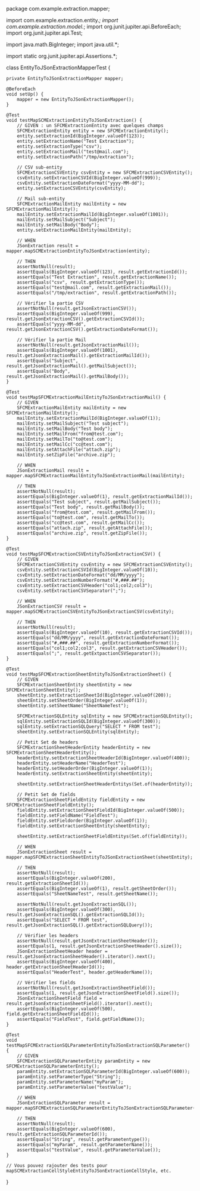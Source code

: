 package com.example.extraction.mapper;

import com.example.extraction.entity.*;
import com.example.extraction.model.*;
import org.junit.jupiter.api.BeforeEach;
import org.junit.jupiter.api.Test;

import java.math.BigInteger;
import java.util.*;

import static org.junit.jupiter.api.Assertions.*;

class EntityToJSonExtractionMapperTest {

    private EntityToJSonExtractionMapper mapper;

    @BeforeEach
    void setUp() {
        mapper = new EntityToJSonExtractionMapper();
    }

    @Test
    void testMapSCMExtractionEntityToJSonExtraction() {
        // GIVEN : un SFCMExtractionEntity avec quelques champs
        SFCMExtractionEntity entity = new SFCMExtractionEntity();
        entity.setExtractionId(BigInteger.valueOf(123));
        entity.setExtractionName("Test Extraction");
        entity.setExtractionType("csv");
        entity.setExtractionMail("test@mail.com");
        entity.setExtractionPath("/tmp/extraction");

        // CSV sub-entity
        SFCMExtractionCSVEntity csvEntity = new SFCMExtractionCSVEntity();
        csvEntity.setExtractionCSVId(BigInteger.valueOf(999));
        csvEntity.setExtractionDateFormat("yyyy-MM-dd");
        entity.setExtractionCSVEntity(csvEntity);

        // Mail sub-entity
        SFCMExtractionMailEntity mailEntity = new SFCMExtractionMailEntity();
        mailEntity.setExtractionMailId(BigInteger.valueOf(1001));
        mailEntity.setMailSubject("Subject");
        mailEntity.setMailBody("Body");
        entity.setExtractionMailEntity(mailEntity);

        // WHEN
        JSonExtraction result = mapper.mapSCMExtractionEntityToJSonExtraction(entity);

        // THEN
        assertNotNull(result);
        assertEquals(BigInteger.valueOf(123), result.getExtractionId());
        assertEquals("Test Extraction", result.getExtractionName());
        assertEquals("csv", result.getExtractionType());
        assertEquals("test@mail.com", result.getExtractionMail());
        assertEquals("/tmp/extraction", result.getExtractionPath());

        // Vérifier la partie CSV
        assertNotNull(result.getJsonExtractionCSV());
        assertEquals(BigInteger.valueOf(999), result.getJsonExtractionCSV().getExtractionCSVId());
        assertEquals("yyyy-MM-dd", result.getJsonExtractionCSV().getExtractionDateFormat());

        // Vérifier la partie Mail
        assertNotNull(result.getJsonExtractionMail());
        assertEquals(BigInteger.valueOf(1001), result.getJsonExtractionMail().getExtractionMailId());
        assertEquals("Subject", result.getJsonExtractionMail().getMailSubject());
        assertEquals("Body", result.getJsonExtractionMail().getMailBody());
    }

    @Test
    void testMapSFCMExtractionMailEntityToJSonExtractionMail() {
        // GIVEN
        SFCMExtractionMailEntity mailEntity = new SFCMExtractionMailEntity();
        mailEntity.setExtractionMailId(BigInteger.valueOf(1));
        mailEntity.setMailSubject("Test subject");
        mailEntity.setMailBody("Test body");
        mailEntity.setMailFrom("from@test.com");
        mailEntity.setMailTo("to@test.com");
        mailEntity.setMailCc("cc@test.com");
        mailEntity.setAttachFile("attach.zip");
        mailEntity.setZipFile("archive.zip");

        // WHEN
        JSonExtractionMail result = mapper.mapSFCMExtractionMailEntityToJSonExtractionMail(mailEntity);

        // THEN
        assertNotNull(result);
        assertEquals(BigInteger.valueOf(1), result.getExtractionMailId());
        assertEquals("Test subject", result.getMailSubject());
        assertEquals("Test body", result.getMailBody());
        assertEquals("from@test.com", result.getMailFrom());
        assertEquals("to@test.com", result.getMailTo());
        assertEquals("cc@test.com", result.getMailCc());
        assertEquals("attach.zip", result.getAttachFile());
        assertEquals("archive.zip", result.getZipFile());
    }

    @Test
    void testMapSFCMExtractionCSVEntityToJSonExtractionCSV() {
        // GIVEN
        SFCMExtractionCSVEntity csvEntity = new SFCMExtractionCSVEntity();
        csvEntity.setExtractionCSVId(BigInteger.valueOf(10));
        csvEntity.setExtractionDateFormat("dd/MM/yyyy");
        csvEntity.setExtractionNumberFormat("#,###.##");
        csvEntity.setExtractionCSVHeader("col1;col2;col3");
        csvEntity.setExtractionCSVSeparator(";");

        // WHEN
        JSonExtractionCSV result = mapper.mapSCMExtractionCSVEntityToJSonExtractionCSV(csvEntity);

        // THEN
        assertNotNull(result);
        assertEquals(BigInteger.valueOf(10), result.getExtractionCSVId());
        assertEquals("dd/MM/yyyy", result.getExtractionDateFormat());
        assertEquals("#,###.##", result.getExtractionNumberFormat());
        assertEquals("col1;col2;col3", result.getExtractionCSVHeader());
        assertEquals(";", result.getExtpactionCSVSeparator());
    }

    @Test
    void testMapSFCMExtractionSheetEntityToJSonExtractionSheet() {
        // GIVEN
        SFCMExtractionSheetEntity sheetEntity = new SFCMExtractionSheetEntity();
        sheetEntity.setExtractionSheetId(BigInteger.valueOf(200));
        sheetEntity.setSheetOrder(BigInteger.valueOf(1));
        sheetEntity.setSheetName("SheetNameTest");

        SFCMExtractionSQLEntity sqlEntity = new SFCMExtractionSQLEntity();
        sqlEntity.setExtractionSQLId(BigInteger.valueOf(300));
        sqlEntity.setExtractionSQLQuery("SELECT * FROM test");
        sheetEntity.setExtractionSQLEntity(sqlEntity);

        // Petit Set de headers
        SFCMExtractionSheetHeaderEntity headerEntity = new SFCMExtractionSheetHeaderEntity();
        headerEntity.setExtractionSheetHeaderId(BigInteger.valueOf(400));
        headerEntity.setHeaderName("HeaderTest");
        headerEntity.setHeaderOrder(BigInteger.valueOf(1));
        headerEntity.setExtractionSheetEntity(sheetEntity);

        sheetEntity.setExtractionSheetHeaderEntitys(Set.of(headerEntity));

        // Petit Set de fields
        SFCMExtractionSheetFieldEntity fieldEntity = new SFCMExtractionSheetFieldEntity();
        fieldEntity.setExtractionSheetFieldId(BigInteger.valueOf(500));
        fieldEntity.setFieldName("FieldTest");
        fieldEntity.setFieldorder(BigInteger.valueOf(1));
        fieldEntity.setExtractionSheetEntity(sheetEntity);

        sheetEntity.setExtractionSheetFieldEntitys(Set.of(fieldEntity));

        // WHEN
        JSonExtractionSheet result = mapper.mapSFCMExtractionSheetEntityToJSonExtractionSheet(sheetEntity);

        // THEN
        assertNotNull(result);
        assertEquals(BigInteger.valueOf(200), result.getExtractionSheetId());
        assertEquals(BigInteger.valueOf(1), result.getSheetOrder());
        assertEquals("SheetNameTest", result.getSheetName());
        
        assertNotNull(result.getJsonExtractionSQL());
        assertEquals(BigInteger.valueOf(300), result.getJsonExtractionSQL().getExtractionSQLId());
        assertEquals("SELECT * FROM test", result.getJsonExtractionSQL().getExtractionSQLQuery());

        // Vérifier les headers
        assertNotNull(result.getJsonExtractionSheetHeader());
        assertEquals(1, result.getJsonExtractionSheetHeader().size());
        JSonExtractionSheetHeader header = result.getJsonExtractionSheetHeader().iterator().next();
        assertEquals(BigInteger.valueOf(400), header.getExtractionSheetHeaderId());
        assertEquals("HeaderTest", header.getHeaderName());

        // Vérifier les fields
        assertNotNull(result.getJsonExtractionSheetField());
        assertEquals(1, result.getJsonExtractionSheetField().size());
        JSonExtractionSheetField field = result.getJsonExtractionSheetField().iterator().next();
        assertEquals(BigInteger.valueOf(500), field.getExtractionSheetFieldId());
        assertEquals("FieldTest", field.getFieldName());
    }

    @Test
    void testMapSFCMExtractionSQLParameterEntityToJSonExtractionSQLParameter() {
        // GIVEN
        SFCMExtractionSQLParameterEntity paramEntity = new SFCMExtractionSQLParameterEntity();
        paramEntity.setExtractionSQLParameterId(BigInteger.valueOf(600));
        paramEntity.setParameterType("String");
        paramEntity.setParameterName("myParam");
        paramEntity.setParameterValue("testValue");

        // WHEN
        JSonExtractionSQLParameter result = mapper.mapSFCMExtractionSQLParameterEntityToJSonExtractionSQLParameter(paramEntity);

        // THEN
        assertNotNull(result);
        assertEquals(BigInteger.valueOf(600), result.getExtractionSQLParameterId());
        assertEquals("String", result.getParametentype());
        assertEquals("myParam", result.getParameterNane());
        assertEquals("testValue", result.getParameterValue());
    }
    
    // Vous pouvez rajouter des tests pour mapSCMExtractionCellStyleEntityToJSonExtractionCellStyle, etc.
}
